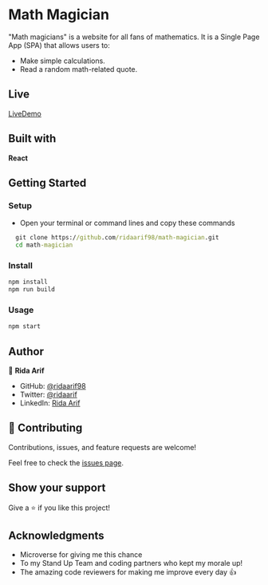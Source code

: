 # Math Magician 

 "Math magicians" is a website for all fans of mathematics. It is a Single Page App (SPA) that allows users to:
   - Make simple calculations.
   - Read a random math-related quote.


## Live

  [LiveDemo](https://ridaarif98.github.io/)

## Built with 

**React**

## Getting Started 

### Setup

- Open your terminal or command lines and copy these commands 

 ```cmd 
   git clone https://github.com/ridaarif98/math-magician.git
   cd math-magician
  ```

### Install 

   ```cmd 
   npm install
   npm run build
  ```

### Usage 

  ```cmd
  npm start
  ```

## Author

👤 **Rida Arif**

- GitHub: [@ridaarif98](https://github.com/ridaarif98)
- Twitter: [@ridaarif](https://twitter.com/Rida29984906)
- LinkedIn: [Rida Arif](https://www.linkedin.com/in/rida-arif-90945520b/)

## 🤝 Contributing

Contributions, issues, and feature requests are welcome!

Feel free to check the [issues page](https://github.com/ridaarif98/math-magician/issues).

## Show your support

Give a ⭐️ if you like this project!

## Acknowledgments
- Microverse for giving me this chance
- To my Stand Up Team and coding partners who kept my morale up!
- The amazing code reviewers for making me improve every day :thumbsup:
